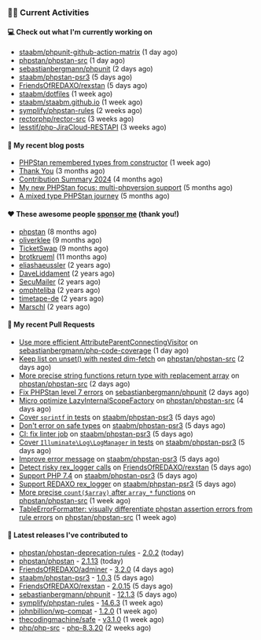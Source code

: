### 👨‍💻 Current Activities


#### 💻 Check out what I'm currently working on

- [staabm/phpunit-github-action-matrix](https://github.com/staabm/phpunit-github-action-matrix) (1 day ago)
- [phpstan/phpstan-src](https://github.com/phpstan/phpstan-src) (1 day ago)
- [sebastianbergmann/phpunit](https://github.com/sebastianbergmann/phpunit) (2 days ago)
- [staabm/phpstan-psr3](https://github.com/staabm/phpstan-psr3) (5 days ago)
- [FriendsOfREDAXO/rexstan](https://github.com/FriendsOfREDAXO/rexstan) (5 days ago)
- [staabm/dotfiles](https://github.com/staabm/dotfiles) (1 week ago)
- [staabm/staabm.github.io](https://github.com/staabm/staabm.github.io) (1 week ago)
- [symplify/phpstan-rules](https://github.com/symplify/phpstan-rules) (2 weeks ago)
- [rectorphp/rector-src](https://github.com/rectorphp/rector-src) (3 weeks ago)
- [lesstif/php-JiraCloud-RESTAPI](https://github.com/lesstif/php-JiraCloud-RESTAPI) (3 weeks ago)


#### 📜 My recent blog posts

- [PHPStan remembered types from constructor](https://staabm.github.io/2025/04/15/phpstan-remember-constructor-types.html) (1 week ago)
- [Thank You](https://staabm.github.io/2025/01/24/thank-you.html) (3 months ago)
- [Contribution Summary 2024](https://staabm.github.io/2024/12/11/contribution-summary-2024.html) (4 months ago)
- [My new PHPStan focus: multi-phpversion support](https://staabm.github.io/2024/11/28/phpstan-php-version-in-scope.html) (5 months ago)
- [A mixed type PHPStan journey](https://staabm.github.io/2024/11/26/phpstan-mixed-types.html) (5 months ago)


#### ❤️ These awesome people [sponsor me](https://github.com/sponsors/staabm) (thank you!)

- [phpstan](https://github.com/phpstan) (8 months ago)
- [oliverklee](https://github.com/oliverklee) (9 months ago)
- [TicketSwap](https://github.com/TicketSwap) (9 months ago)
- [brotkrueml](https://github.com/brotkrueml) (11 months ago)
- [eliashaeussler](https://github.com/eliashaeussler) (2 years ago)
- [DaveLiddament](https://github.com/DaveLiddament) (2 years ago)
- [SecuMailer](https://github.com/SecuMailer) (2 years ago)
- [omphteliba](https://github.com/omphteliba) (2 years ago)
- [timetape-de](https://github.com/timetape-de) (2 years ago)
- [Marschl](https://github.com/Marschl) (2 years ago)


#### 🔨 My recent Pull Requests

- [Use more efficient AttributeParentConnectingVisitor](https://github.com/sebastianbergmann/php-code-coverage/pull/1074) on [sebastianbergmann/php-code-coverage](https://github.com/sebastianbergmann/php-code-coverage) (1 day ago)
- [Keep list on unset() with nested dim-fetch](https://github.com/phpstan/phpstan-src/pull/3964) on [phpstan/phpstan-src](https://github.com/phpstan/phpstan-src) (2 days ago)
- [More precise string functions return type with replacement array](https://github.com/phpstan/phpstan-src/pull/3963) on [phpstan/phpstan-src](https://github.com/phpstan/phpstan-src) (2 days ago)
- [Fix PHPStan level 7 errors](https://github.com/sebastianbergmann/phpunit/pull/6188) on [sebastianbergmann/phpunit](https://github.com/sebastianbergmann/phpunit) (2 days ago)
- [Micro optimize LazyInternalScopeFactory](https://github.com/phpstan/phpstan-src/pull/3962) on [phpstan/phpstan-src](https://github.com/phpstan/phpstan-src) (4 days ago)
- [Cover `sprintf` in tests](https://github.com/staabm/phpstan-psr3/pull/13) on [staabm/phpstan-psr3](https://github.com/staabm/phpstan-psr3) (5 days ago)
- [Don&#39;t error on safe types](https://github.com/staabm/phpstan-psr3/pull/12) on [staabm/phpstan-psr3](https://github.com/staabm/phpstan-psr3) (5 days ago)
- [CI: fix linter job](https://github.com/staabm/phpstan-psr3/pull/7) on [staabm/phpstan-psr3](https://github.com/staabm/phpstan-psr3) (5 days ago)
- [Cover `Illuminate\Log\LogManager` in tests](https://github.com/staabm/phpstan-psr3/pull/6) on [staabm/phpstan-psr3](https://github.com/staabm/phpstan-psr3) (5 days ago)
- [Improve error message](https://github.com/staabm/phpstan-psr3/pull/5) on [staabm/phpstan-psr3](https://github.com/staabm/phpstan-psr3) (5 days ago)
- [Detect risky rex_logger calls](https://github.com/FriendsOfREDAXO/rexstan/pull/873) on [FriendsOfREDAXO/rexstan](https://github.com/FriendsOfREDAXO/rexstan) (5 days ago)
- [Support PHP 7.4](https://github.com/staabm/phpstan-psr3/pull/4) on [staabm/phpstan-psr3](https://github.com/staabm/phpstan-psr3) (5 days ago)
- [Support REDAXO rex_logger](https://github.com/staabm/phpstan-psr3/pull/3) on [staabm/phpstan-psr3](https://github.com/staabm/phpstan-psr3) (5 days ago)
- [More precise `count($array)` after `array_*` functions](https://github.com/phpstan/phpstan-src/pull/3954) on [phpstan/phpstan-src](https://github.com/phpstan/phpstan-src) (1 week ago)
- [TableErrorFormatter: visually differentiate phpstan assertion errors from rule errors](https://github.com/phpstan/phpstan-src/pull/3951) on [phpstan/phpstan-src](https://github.com/phpstan/phpstan-src) (1 week ago)


#### 🔭 Latest releases I've contributed to

- [phpstan/phpstan-deprecation-rules](https://github.com/phpstan/phpstan-deprecation-rules) - [2.0.2](https://github.com/phpstan/phpstan-deprecation-rules/releases/tag/2.0.2) (today)
- [phpstan/phpstan](https://github.com/phpstan/phpstan) - [2.1.13](https://github.com/phpstan/phpstan/releases/tag/2.1.13) (today)
- [FriendsOfREDAXO/adminer](https://github.com/FriendsOfREDAXO/adminer) - [3.2.0](https://github.com/FriendsOfREDAXO/adminer/releases/tag/3.2.0) (4 days ago)
- [staabm/phpstan-psr3](https://github.com/staabm/phpstan-psr3) - [1.0.3](https://github.com/staabm/phpstan-psr3/releases/tag/1.0.3) (5 days ago)
- [FriendsOfREDAXO/rexstan](https://github.com/FriendsOfREDAXO/rexstan) - [2.0.15](https://github.com/FriendsOfREDAXO/rexstan/releases/tag/2.0.15) (5 days ago)
- [sebastianbergmann/phpunit](https://github.com/sebastianbergmann/phpunit) - [12.1.3](https://github.com/sebastianbergmann/phpunit/releases/tag/12.1.3) (5 days ago)
- [symplify/phpstan-rules](https://github.com/symplify/phpstan-rules) - [14.6.3](https://github.com/symplify/phpstan-rules/releases/tag/14.6.3) (1 week ago)
- [johnbillion/wp-compat](https://github.com/johnbillion/wp-compat) - [1.2.0](https://github.com/johnbillion/wp-compat/releases/tag/1.2.0) (1 week ago)
- [thecodingmachine/safe](https://github.com/thecodingmachine/safe) - [v3.1.0](https://github.com/thecodingmachine/safe/releases/tag/v3.1.0) (1 week ago)
- [php/php-src](https://github.com/php/php-src) - [php-8.3.20](https://github.com/php/php-src/releases/tag/php-8.3.20) (2 weeks ago)
